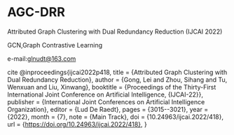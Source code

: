 # AGC-DRR
Attributed Graph Clustering with Dual Redundancy Reduction (IJCAI 2022)

GCN,Graph Contrastive Learning

e-mail:glnudt@163.com 

cite
@inproceedings{ijcai2022p418,
  title     = {Attributed Graph Clustering with Dual Redundancy Reduction},
  author    = {Gong, Lei and Zhou, Sihang and Tu, Wenxuan and Liu, Xinwang},
  booktitle = {Proceedings of the Thirty-First International Joint Conference on
               Artificial Intelligence, {IJCAI-22}},
  publisher = {International Joint Conferences on Artificial Intelligence Organization},
  editor    = {Lud De Raedt},
  pages     = {3015--3021},
  year      = {2022},
  month     = {7},
  note      = {Main Track},
  doi       = {10.24963/ijcai.2022/418},
  url       = {https://doi.org/10.24963/ijcai.2022/418},
}

